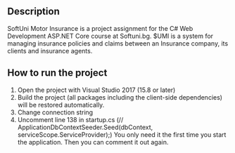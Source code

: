 ## Description

SoftUni Motor Insurance is a project assignment for the C# Web Development ASP.NET Core course at Softuni.bg. $UMI is a system for managing insurance policies and claims between an Insurance company, its clients and insurance agents.


## How to run the project

1. Open the project with Visual Studio 2017 (15.8 or later)
2. Build the project (all packages including the client-side dependencies) will be restored automatically.
3. Change connection string
4. Uncomment line 138 in startup.cs (// ApplicationDbContextSeeder.Seed(dbContext, serviceScope.ServiceProvider);) You only need it the first time you start the application. Then you can comment it out again.
